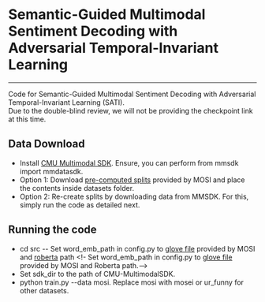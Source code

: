# Semantic-Guided Multimodal Sentiment Decoding with Adversarial Temporal-Invariant Learning 
-----------------------------------------------------------------------------------------------------------------------------------
Code for Semantic-Guided Multimodal Sentiment Decoding with Adversarial Temporal-Invariant Learning  (SATI).  
Due to the double-blind review, we will not be providing the checkpoint link at this time.
<!-- Our checkpints can be download from [here](https://drive.google.com/drive/folders/11umrB8wphhYgMyBPAU7q5MXQ1yOepd0s?usp=drive_link).' -->

## **Data Download**
- Install [CMU Multimodal SDK](https://github.com/CMU-MultiComp-Lab/CMU-MultimodalSDK). Ensure, you can perform from mmsdk import mmdatasdk.
- Option 1: Download [pre-computed splits](https://drive.google.com/drive/folders/1IBwWNH0XjPnZWaAlP1U2tIJH6Rb3noMI) provided by MOSI and place the contents inside datasets folder.
- Option 2: Re-create splits by downloading data from MMSDK. For this, simply run the code as detailed next.

## **Running the code**
- cd src
-- Set word_emb_path in config.py to [glove file](http://nlp.stanford.edu/data/glove.840B.300d.zip) provided by MOSI and [roberta](https://drive.google.com/file/d/1KsZGuAP_s68WyU3wOZ2hZ7vcf7HB0zj3/view?usp=drive_link) path
<!- Set word_emb_path in config.py to [glove file](http://nlp.stanford.edu/data/glove.840B.300d.zip) provided by MOSI and Roberta path.-->
- Set sdk_dir to the path of CMU-MultimodalSDK.
- python train.py --data mosi. Replace mosi with mosei or ur_funny for other datasets.

